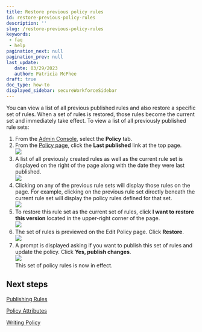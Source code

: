 ```yaml
---
title: Restore previous policy rules
id: restore-previous-policy-rules
description: ''
slug: /restore-previous-policy-rules
keywords: 
 - faq
 - help
pagination_next: null
pagination_prev: null
last_update: 
   date: 03/29/2023
   author: Patricia McPhee
draft: true
doc_type: how-to
displayed_sidebar: secureWorkforceSidebar
--- 
```



You can view a list of all previous published rules and also restore a specific set of rules. When a set of rules is restored, those rules become the current set and immediately take effect. To view a list of all previously published rule sets:

1.  From the [Admin Console](/docs/secure-work/workforce-settings/admin-console/admin-console-login), select the **Policy** tab.
2.  From the [Policy page](/docs/secure-work/workforce-settings/policy/policy-writing/writing-policy#creating-rules), click the **Last published** link at the top page.  
    ![](/images/pol_restore_previous_rules.png)
3.  A list of all previously created rules as well as the current rule set is displayed on the right of the page along with the date they were last published.  
    ![](/images/pol_version_history.png)
4.  Clicking on any of the previous rule sets will display those rules on the page. For example, clicking on the previous rule set directly beneath the current rule set will display the policy rules defined for that set.  
    ![](/images/pol_previous_rules.png)
5.  To restore this rule set as the current set of rules, click **I want to restore this version** located in the upper-right corner of the page.  
    ![](/images/pol_restore_this_version.png)
6.  The set of rules is previewed on the Edit Policy page. Click **Restore**.   
    ![](/images/pol_restore_version.png)
7.  A prompt is displayed asking if you want to publish this set of rules and update the policy. Click **Yes, publish changes**.  
    ![](/images/pol_publish_changes.png)  
    This set of policy rules is now in effect.

## Next steps

[Publishing Rules](/docs/secure-work/workforce-settings/policy/policy-publish-rules/publishing-rules)

[Policy Attributes](/docs/secure-work/workforce-settings/policy/policy-writing/policy-attributes)

[Writing Policy](/docs/secure-work/workforce-settings/policy/policy-writing/writing-policy)